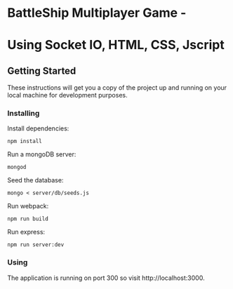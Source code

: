 # BattleShip Multiplayer Game - 
# Using Socket IO, HTML, CSS, Jscript

## Getting Started

These instructions will get you a copy of the project up and running on your local machine for development purposes.

### Installing

Install dependencies:

```
npm install
```

Run a mongoDB server:

```
mongod
```

Seed the database:

```
mongo < server/db/seeds.js
```

Run webpack:

```
npm run build
```

Run express:

```
npm run server:dev
```

### Using

The application is running on port 300 so visit http://localhost:3000.
